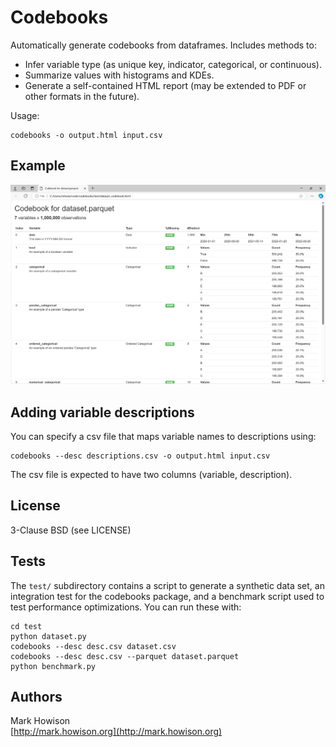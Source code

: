 # Codebooks

Automatically generate codebooks from dataframes. Includes methods to:
* Infer variable type (as unique key, indicator, categorical, or continuous).
* Summarize values with histograms and KDEs.
* Generate a self-contained HTML report (may be extended to PDF or other formats in the future).

Usage:

    codebooks -o output.html input.csv

## Example

![Screenshot of codebook for test dataset](https://raw.githubusercontent.com/mhowison/codebooks/dev/doc/screenshot.png)

## Adding variable descriptions

You can specify a csv file that maps variable names to descriptions using:

    codebooks --desc descriptions.csv -o output.html input.csv

The csv file is expected to have two columns (variable, description).

## License

3-Clause BSD (see LICENSE)

## Tests

The `test/` subdirectory contains a script to generate a synthetic data set, an integration test for the codebooks package, and a benchmark script used to test performance optimizations. You can run these with:

    cd test
    python dataset.py
    codebooks --desc desc.csv dataset.csv
    codebooks --desc desc.csv --parquet dataset.parquet
    python benchmark.py

## Authors

Mark Howison  
[http://mark.howison.org](http://mark.howison.org)
